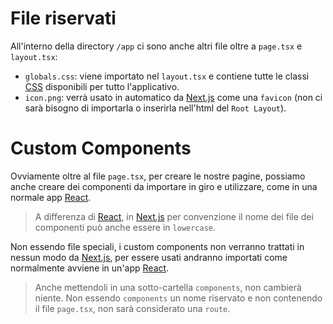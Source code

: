 # File riservati

All'interno della directory `/app` ci sono anche altri file oltre a `page.tsx` e `layout.tsx`:

- `globals.css`: viene importato nel `layout.tsx` e contiene tutte le classi [CSS](CSS) disponibili per tutto l'applicativo.
- `icon.png`: verrà usato in automatico da [Next.js](Next.js) come una `favicon` (non ci sarà bisogno di importarla o inserirla nell'html del `Root Layout`).

# Custom Components

Ovviamente oltre al file `page.tsx`, per creare le nostre pagine, possiamo anche creare dei componenti da importare in giro e utilizzare, come in una normale app [React](React.md).

>A differenza di [React](React.md), in [Next.js](Next.js) per convenzione il nome dei file dei componenti può anche essere in `lowercase`.

Non essendo file speciali, i custom components non verranno trattati in nessun modo da [Next.js](Next.js), per essere usati andranno importati come normalmente avviene in un'app [React](React.md).

>Anche mettendoli in una sotto-cartella `components`, non cambierà niente. Non essendo `components` un nome riservato e non contenendo il file `page.tsx`, non sarà considerato una `route`.
